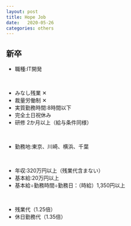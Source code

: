 ```yaml
---
layout: post
title: Hope Job
date:   2020-05-26
categories: others
---
```


## 新卒

* 職種:IT開発

<br>

* みなし残業 ✕
* 裁量労働制 ✕
* 実質勤務時間:8時間以下
* 完全土日祝休み
* 研修 2か月以上（給与条件同様）

<br>

* 勤務地:東京、川崎、横浜、千葉

<br>

* 年収:320万円以上（残業代含まない）
* 基本給:20万円以上
* 基本給÷勤務時間÷勤務日：（時給）1,350円以上

<br>

* 残業代（1.25倍）
* 休日勤務代（1.35倍）
